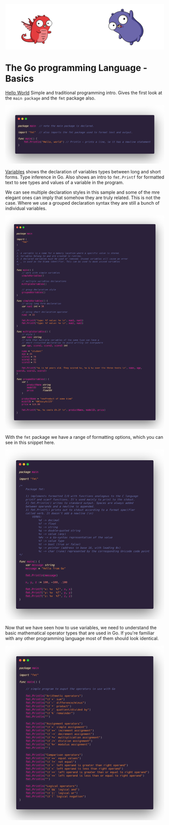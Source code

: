 ![](/assets/gologo.png)

# The Go programming Language - Basics

[Hello World](/core/src/01-go-basics/101-hello-world) Simple and traditional programming intro. Gives the first look at the `main package` and the `fmt` package also.

![](/assets/core/01/01-101-hello.png)

[Variables](/core/src/01-go-basics/102-variables) shows the declaration of variables types between long and short forms. Type inference in Go. Also shows an intro to `fmt.Printf` for formatted text to see types and values of a variable in the program.

We can see multiple declaration styles in this sample and some of the mre elegant ones can imply that somehow they are truly related. This is not the case. Where we use a grouped declaration syntax they are still a bunch of individual variables.

![](/assets/core/01/01-102-vars.png)

With the `fmt` package we have a range of formatting options, which you can see in this snippet here.

![](/assets/core/01/01-extra-fmt.png)

Now that we have seen how to use variables, we need to understand the basic mathematical operator types that are used in Go. If you're familiar with any other programming language most of them should look identical.

![](/assets/core/01/01-extra-operators.png)
